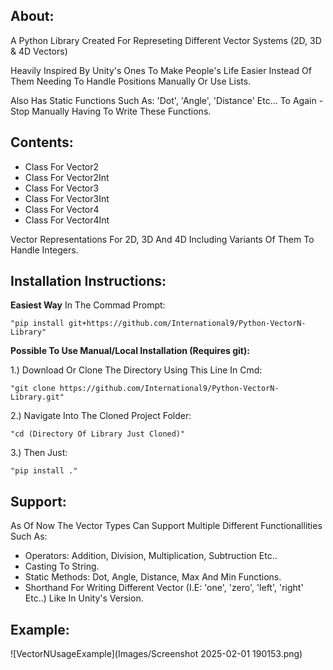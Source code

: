 About:
-
A Python Library Created For Represeting Different Vector Systems (2D, 3D & 4D Vectors)

Heavily Inspired By Unity's Ones To Make People's Life Easier Instead Of Them Needing To Handle Positions Manually Or Use Lists.

Also Has Static Functions Such As: 'Dot', 'Angle', 'Distance' Etc... To Again - Stop Manually Having To Write These Functions.

Contents:
-
- Class For Vector2
- Class For Vector2Int
- Class For Vector3
- Class For Vector3Int
- Class For Vector4
- Class For Vector4Int

Vector Representations For 2D, 3D And 4D Including Variants Of Them To Handle Integers.


Installation Instructions:
-

**Easiest Way**
  In The Commad Prompt: 
  
    "pip install git+https://github.com/International9/Python-VectorN-Library"
    

**Possible To Use Manual/Local Installation (Requires git):**

  1.) Download Or Clone The Directory Using This Line In Cmd: 
  
    "git clone https://github.com/International9/Python-VectorN-Library.git"
  
  2.) Navigate Into The Cloned Project Folder:

    "cd (Directory Of Library Just Cloned)"

  3.) Then Just:

    "pip install ."


Support:
-
As Of Now The Vector Types Can Support Multiple Different Functionallities Such As:
- Operators: Addition, Division, Multiplication, Subtruction Etc..
- Casting To String.
- Static Methods: Dot, Angle, Distance, Max And Min Functions.
- Shorthand For Writing Different Vector (I.E: 'one', 'zero', 'left', 'right' Etc..) Like In Unity's Version.

Example:
-
![VectorNUsageExample](Images/Screenshot 2025-02-01 190153.png)
